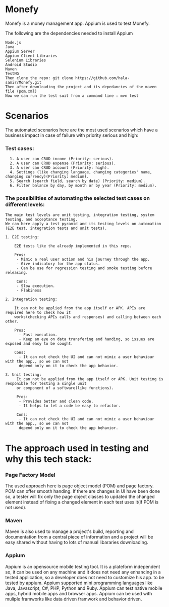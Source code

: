# Monefy
Monefy is a money management app. 
Appium is used to test Monefy.

The following are the dependencies needed to install Appium

    Node.js
    Java
    Appium Server
    Appium Client Libraries
    Selenium Libraries
    Android Studio
    Maven
    TestNG
    Then clone the repo: git clone https://github.com/hala-samir/Monefy.git
    Then after downloading the project and its depedancies of the maven file (pom.xml)
    Now we can run the test suit from a command line : mvn test

# Scenarios
  The automated scenarios here are the most used scenarios which have a business impact
  in case of failure with priority serious and high:
  
  ### Test cases:
      1. A user can CRUD income (Priority: serious).
      2. A user can CRUD expense (Priority: serious).
      3. A user can CRUD account (Priority: high).
      4. Settings (like changing language, changing categories' name, changing currency)(Priority: medium).
      5. Search (search field, search by date) (Priority: medium).
      6. Filter balance by day, by month or by year (Priority: medium).
      
  ### The possibilities of automating the selected test cases on different levels:
    The main test levels are unit testing, integration testing, system testing, and acceptance testing.
    We can here apply a test pyramid and its testing levels on automation 
    (E2E test, integration tests and unit tests).
    
    1. E2E testing: 
    
        E2E tests like the already implemented in this repo.
        
        Pros:
         - Mimic a real user action and his journey through the app.
         - Give indicatory for the app status.
         - Can be use for regression testing and smoke testing before releasing.
         
         Cons:
         - Slow execution.
         - Flakiness
         
    2. Integration testing:
    
        It can not be applied from the app itself or APK. APIs are required here to check how it
        works(checking APIs calls and responses) and calling between each other.
        
        Pros:
          - Fast execution. 
          - Keep an eye on data transfering and handing, so issues are exposed and easy to be cought.
          
        Cons:
          - It can not check the UI and can not mimic a user behaviour with the app., so we can not 
          depend only on it to check the app behavior.
          
    3. Unit testing:
         It can not be applied from the app itself or APK. Unit testing is responible for testing a single unit 
         or component of a software(like functions).
          
         Pros:
          - Provides better and clean code.
          - It helps to let a code be easy to refactor.
          
         Cons:
          - It can not check the UI and can not mimic a user behaviour with the app., so we can not 
          depend only on it to check the app behavior.
          
  
    
# The approach used in testing and  why this tech stack:
### Page Factory Model 
  The used approach here is page object model (POM) and page factory. POM can offer smooth handing. 
  If there are changes in UI have been done so, a tester will fix only the page object classes to updated
  the changed element instead of fixing a changed element in each test uses it(if POM is not used).
### Maven 
  Maven is also used to manage a project's build, reporting and documentation from a central piece
  of information and a project will be easy shared without having to lots of manual libararies downloading.
### Appium 
  Appium is an opensource mobile testing tool. It is a plateform independent so, it can be used on any machine
  and it does not need any enhancing in a tested application, so a developer does not need to customize his app. 
  to be tested by appium.
  Appium supported mini programming languages like Java, Javascript, C#, PHP, Python and Ruby.
  Appium can test native mobile apps, hybrid mobile apps and browser apps.
  Appium can be used with muliple framworks like data driven framwork and behavior driven.
        
        
        
  
    
